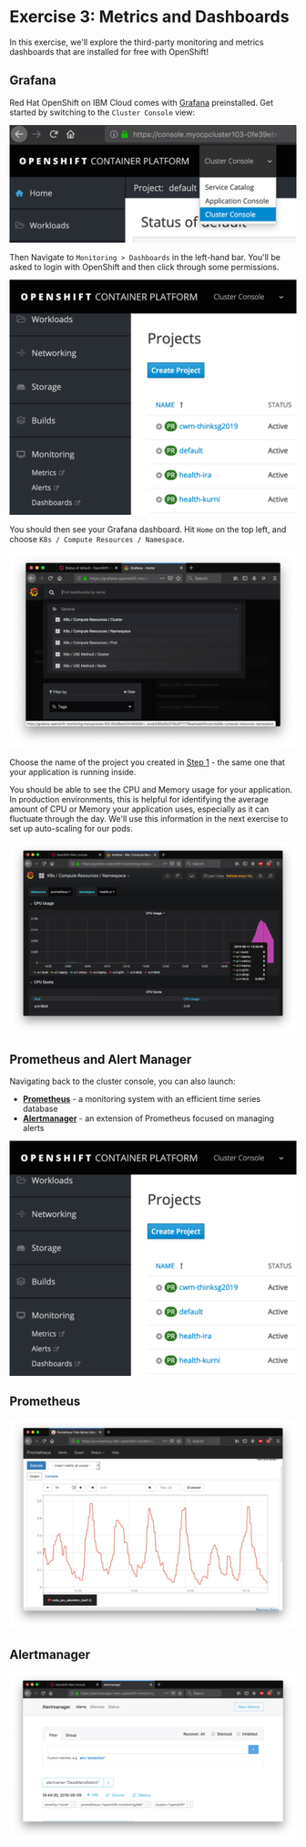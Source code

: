 # Exercise 3: Metrics and Dashboards

In this exercise, we'll explore the third-party monitoring and metrics dashboards that are installed for free with OpenShift!

## Grafana

Red Hat OpenShift on IBM Cloud comes with [Grafana](https://grafana.com/) preinstalled. Get started by switching to the `Cluster Console` view:

![Cluster Console](../.gitbook/assets/clusterconsole.png)

Then Navigate to `Monitoring > Dashboards` in the left-hand bar. You'll be asked to login with OpenShift and then click through some permissions.

![Monitoring Dashboards](../.gitbook/assets/monitoring-dashboard.png)

You should then see your Grafana dashboard. Hit `Home` on the top left, and choose `K8s / Compute Resources / Namespace`.

![Grafana](../.gitbook/assets/grafana1.png)

Choose the name of the project you created in [Step 1](exercise-2.md#deploy-example-health) - the same one that your application is running inside.

You should be able to see the CPU and Memory usage for your application. In production environments, this is helpful for identifying the average amount of CPU or Memory your application uses, especially as it can fluctuate through the day. We'll use this information in the next exercise to set up auto-scaling for our pods.

![Grafana also project](../.gitbook/assets/grafana2.png)

## Prometheus and Alert Manager

Navigating back to the cluster console, you can also launch:

* **[Prometheus](https://prometheus.io/)** - a monitoring system with an efficient time series database
* **[Alertmanager](https://prometheus.io/docs/alerting/alertmanager/)** - an extension of Prometheus focused on managing alerts

![Metrics, Alerts and Dashboards](../.gitbook/assets/monitoring-dashboard.png)

## Prometheus

![Prometheus](../.gitbook/assets/prometheus-time-series.png)

## Alertmanager

![Alert Manager](../.gitbook/assets/alert-manager.png)
